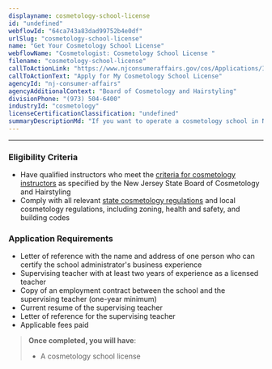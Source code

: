 ```yaml
---
displayname: cosmetology-school-license
id: "undefined"
webflowId: "64ca743a83dad99752b4e0df"
urlSlug: "cosmetology-school-license"
name: "Get Your Cosmetology School License"
webflowName: "Cosmetologist: Cosmetology School License "
filename: "cosmetology-school-license"
callToActionLink: "https://www.njconsumeraffairs.gov/cos/Applications/Initial-Application-for-a-School-License.pdf"
callToActionText: "Apply for My Cosmetology School License"
agencyId: "nj-consumer-affairs"
agencyAdditionalContext: "Board of Cosmetology and Hairstyling"
divisionPhone: "(973) 504-6400"
industryId: "cosmetology"
licenseCertificationClassification: "undefined"
summaryDescriptionMd: "If you want to operate a cosmetology school in New Jersey, you need a cosmetology school license."
---
```


---

### Eligibility Criteria

- Have qualified instructors who meet the [criteria for cosmetology instructors](https://www.njconsumeraffairs.gov/cos/Pages/licensing-requirements.aspx) as specified by the New Jersey State Board of Cosmetology and Hairstyling
- Comply with all relevant [state cosmetology regulations](https://www.njconsumeraffairs.gov/regulations/Chapter-28-Board-of-Cosmetology-and-Hairstyling.pdf) and local cosmetology regulations, including zoning, health and safety, and building codes

### Application Requirements

- Letter of reference with the name and address of one person who can certify the school administrator's business experience
- Supervising teacher with at least two years of experience as a licensed teacher
- Copy of an employment contract between the school and the supervising teacher (one-year minimum)
- Current resume of the supervising teacher
- Letter of reference for the supervising teacher
- Applicable fees paid

> **Once completed, you will have**:
>
> - A cosmetology school license
